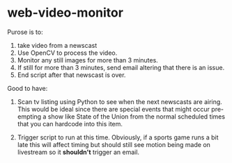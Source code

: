 # web-video-monitor

Purose is to:

1. take video from a newscast
2. Use OpenCV to process the video. 
3. Monitor any still images for more than 3 minutes.
4. If still for more than 3 minutes, send email altering that there is an issue. 
5. End script after that newscast is over. 

Good to have:
1. Scan tv listing using Python to see when the next newscasts are airing.
  This would be ideal since there are special events that might occur pre-empting a show like State of the Union
  from the normal scheduled times that you can hardcode into this item.

2. Trigger script to run at this time.
 Obviously, if a sports game runs a bit late this will affect timing but should still see motion being made on 
 livestream so it <b>shouldn't</b> trigger an email. 
